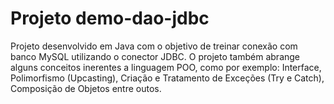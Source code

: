 # Projeto demo-dao-jdbc

Projeto desenvolvido em Java com o objetivo de treinar conexão com banco MySQL utilizando o conector JDBC. O projeto também abrange alguns conceitos inerentes a linguagem POO, como por exemplo: Interface, Polimorfismo (Upcasting), Criação e Tratamento de Exceções (Try e Catch), Composição de Objetos entre outos.
